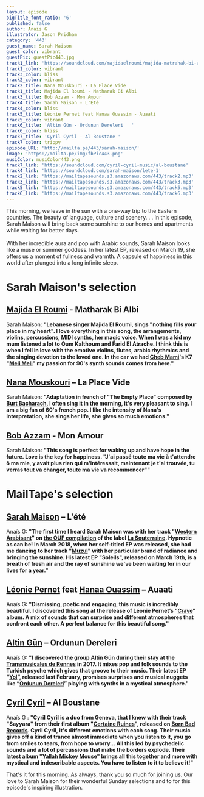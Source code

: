 ```yaml
---
layout: episode
bigTitle_font_ratio: '6'
published: false
author: Anaïs G
illustrator: Jason Pridham
category: '443'
guest_name: Sarah Maison
guest_color: vibrant
guestPic: guestPic443.jpg
track1_link: 'https://soundcloud.com/majidaelroumi/majida-matrahak-bi-albi'
track1_color: vibrant
track3_color: bliss
track2_color: vibrant
track2_title: Nana Mouskouri - La Place Vide
track1_title: Majida El Roumi - Matharak Bi Albi
track3_title: Bob Azzam - Mon Amour
track4_title: Sarah Maison - L'Été
track4_color: bliss
track5_title: Léonie Pernet feat Hanaa Ouassim - Auaati
track5_color: vibrant
track6_title: 'Altin Gün - Ordunun Dereleri   '
track6_color: bliss
track7_title: 'Cyril Cyril - Al Boustane '
track7_color: trippy
episode_URL: 'http://mailta.pe/443/sarah-maison/'
image: 'https://mailta.pe/img/fbPic443.png'
musiColor: musiColor443.png
track7_link: 'https://soundcloud.com/cyril-cyril-music/al-boustane'
track4_link: 'https://soundcloud.com/sarah-maison/lete-1'
track2_link: 'https://mailtapesounds.s3.amazonaws.com/443/track2.mp3'
track3_link: 'https://mailtapesounds.s3.amazonaws.com/443/track3.mp3'
track5_link: 'https://mailtapesounds.s3.amazonaws.com/443/track5.mp3'
track6_link: 'https://mailtapesounds.s3.amazonaws.com/443/track6.mp3'
---
```

<p id="introduction">This morning, we leave in the sun with a one-way trip to the Eastern countries. The beauty of language, culture and scenery. . . In this episode, Sarah Maison will bring back some sunshine to our homes and apartments while waiting for better days. 
<br><br>
With her incredible aura and pop with Arabic sounds, Sarah Maison looks like a muse or summer goddess. In her latest EP, released on March 19, she offers us a moment of fullness and warmth. A capsule of happiness in this world after plunged into a long infinite sleep.
</p>

# Sarah Maison's selection

## [Majida El Roumi](https://fr.wikipedia.org/wiki/Majida_El_Roumi) - Matharak Bi Albi
Sarah Maison: **"**Lebanese singer Majida El Roumi, sings "nothing fills your place in my heart". I love everything in this song, the arrangements, violins, percussions, MIDI synths, her magic voice. When I was a kid my mum listened a lot to Oum Kalthoum and Farid El Atrache. I think this is when I fell in love with the emotive violins, flutes, arabic rhythmics and the singing devotion to the loved one. In the car we had [Cheb Mami](https://fr.wikipedia.org/wiki/Cheb_Mami)'s K7 "[Meli Meli](https://www.youtube.com/watch?v=B14g-a29GNU&t=10s)" my passion for 90's synth sounds comes from here.**"**

## [Nana Mouskouri](https://fr.wikipedia.org/wiki/Nana_Mouskouri) – La Place Vide
Sarah Maison: **"**Adaptation in french of "The Empty Place" composed by [Burt Bacharach](https://fr.wikipedia.org/wiki/Burt_Bacharach), I often sing it in the morning, it's very pleasant to sing. I am a big fan of 60's french pop. I like the intensity of Nana's interpretation, she sings her life, she gives so much emotions.**"**

## [Bob Azzam](https://fr.wikipedia.org/wiki/Bob_Azzam) - Mon Amour
Sarah Maison: **"**This song is perfect for waking up and have hope in the future. Love is the key for happiness.
"J'ai passé toute ma vie à t'attendre ô ma mie, y avait plus rien qui m'intéressait, maintenant je t'ai trouvée, tu verras tout va changer, toute ma vie va recommencer"**"**


# MailTape's selection

## [Sarah Maison](https://www.facebook.com/sarahmaison/)  – L'été
Anaïs G: **"**The first time I heard Sarah Maison was with her track "[Western Arabisant](https://sarahmaison.bandcamp.com/track/western-arabisant)" on [the OUF compilation](https://souterraine.biz/album/ouf-lanthologie-souterraine-2015-2017) of the label [La Souterraine](https://souterraine.biz/). Hypnotic as can be! In March 2018, when her self-titled EP was released, she had me dancing to her track "[Muzul](https://sarahmaison.bandcamp.com/album/sarah-maison)" with her particular brand of radiance and bringing the sunshine. His latest EP "Soleils", released on March 19th, is a breath of fresh air and the ray of sunshine we've been waiting for in our lives for a year.**"**

## [Léonie Pernet](https://www.facebook.com/leoniepernetmusic/) feat [Hanaa Ouassim](https://soundcloud.com/hanaa-ouassim) – Auaati
Anaïs G: **"**Dismissing, poetic and engaging, this music is incredibly beautiful. I discovered this song at the release of Léonie Pernet’s “[Crave](https://infine-rec.bandcamp.com/album/crave)” album. A mix of sounds that can surprise and different atmospheres that confront each other. A perfect balance for this beautiful song.**"**

## [Altin Gün](https://www.facebook.com/altingunband) – Ordunun Dereleri
Anaïs G: **"**I discovered the group Altin Gün during their stay at [the Transmusicales de Rennes](https://www.lestrans.com/) in 2017. It mixes pop and folk sounds to the Turkish psyche which gives that groove to their music. Their latest EP “[Yol](https://altingun.bandcamp.com/album/yol)”, released last February, promises surprises and musical nuggets like “[Ordunun Dereleri](https://www.youtube.com/watch?v=MLMYfvbZzTE)” playing with synths in a mystical atmosphere.**"**

## [Cyril Cyril](https://www.facebook.com/cyrilcyrilband/) – Al Boustane
Anaïs G : **"**Cyril Cyril is a duo from Geneva, that I knew with their track "Sayyara" from their first album "[Certaine Ruines](https://cyrilcyril.bandcamp.com/album/certaine-ruines)", released on [Born Bad Records](https://www.bornbadrecords.net/). Cyril Cyril, it's different emotions with each song. Their music gives off a kind of trance almost immediate when you listen to it, you go from smiles to tears, from hope to worry... All this led by psychedelic sounds and a lot of percussions that make the borders explode. Their latest album "[Yallah Mickey Mouse](https://cyrilcyril.bandcamp.com/album/yallah-mickey-mouse)" brings all this together and more with mystical and indescribable aspects. You have to listen to it to believe it!**"**

<p id="outroduction">That's it for this morning. As always, thank you so much for joining us. Our love to Sarah Maison for their wonderful Sunday selections and to  for this episode's inspiring illustration.</p>
